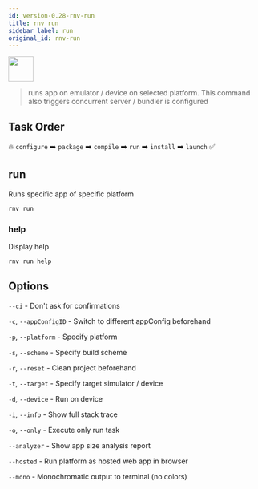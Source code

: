 ```yaml
---
id: version-0.28-rnv-run
title: rnv run
sidebar_label: run
original_id: rnv-run
---
```


<img src="https://renative.org/img/ic_cli.png" width=50 height=50 />

> runs app on emulator / device on selected platform.
This command also triggers concurrent server / bundler is configured

## Task Order

🔥 `configure` ➡️ `package` ➡️ `compile` ➡️ `run` ➡️ `install` ➡️ `launch`  ✅

## run

Runs specific app of specific platform

```bash
rnv run
```

### help

Display help

```bash
rnv run help
```

## Options

`--ci` - Don't ask for confirmations

`-c`, `--appConfigID` - Switch to different appConfig beforehand

`-p`, `--platform` - Specify platform

`-s`, `--scheme` - Specify build scheme

`-r`, `--reset` - Clean project beforehand

`-t`, `--target` - Specify target simulator / device

`-d`, `--device` - Run on device

`-i`, `--info` - Show full stack trace

`-o`, `--only` - Execute only run task

`--analyzer` - Show app size analysis report

`--hosted` - Run platform as hosted web app in browser

`--mono` - Monochromatic output to terminal (no colors)

